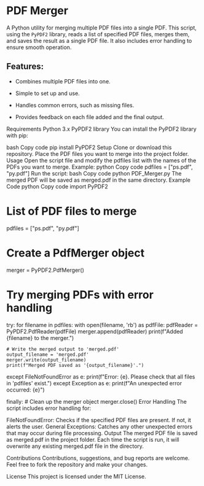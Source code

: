 # PDF Merger

A Python utility for merging multiple PDF files into a single PDF. This script, using the `PyPDF2` library, reads a list of specified PDF files, merges them, and saves the result as a single PDF file. It also includes error handling to ensure smooth operation.

## Features:

- Combines multiple PDF files into one.

- Simple to set up and use.
- Handles common errors, such as missing files.
- Provides feedback on each file added and the final output.

Requirements
Python 3.x
PyPDF2 library
You can install the PyPDF2 library with pip:

bash
Copy code
pip install PyPDF2
Setup
Clone or download this repository.
Place the PDF files you want to merge into the project folder.
Usage
Open the script file and modify the pdfiles list with the names of the PDFs you want to merge.
Example:
python
Copy code
pdfiles = ["ps.pdf", "py.pdf"]
Run the script:
bash
Copy code
python PDF_Merger.py
The merged PDF will be saved as merged.pdf in the same directory.
Example Code
python
Copy code
import PyPDF2

# List of PDF files to merge
pdfiles = ["ps.pdf", "py.pdf"]

# Create a PdfMerger object
merger = PyPDF2.PdfMerger()

# Try merging PDFs with error handling
try:
    for filename in pdfiles:
        with open(filename, 'rb') as pdfFile:
            pdfReader = PyPDF2.PdfReader(pdfFile)
            merger.append(pdfReader)
            print(f"Added {filename} to the merger.")
    
    # Write the merged output to 'merged.pdf'
    output_filename = 'merged.pdf'
    merger.write(output_filename)
    print(f"Merged PDF saved as '{output_filename}'.")

except FileNotFoundError as e:
    print(f"Error: {e}. Please check that all files in 'pdfiles' exist.")
except Exception as e:
    print(f"An unexpected error occurred: {e}")

finally:
    # Clean up the merger object
    merger.close()
Error Handling
The script includes error handling for:

FileNotFoundError: Checks if the specified PDF files are present. If not, it alerts the user.
General Exceptions: Catches any other unexpected errors that may occur during file processing.
Output
The merged PDF file is saved as merged.pdf in the project folder. Each time the script is run, it will overwrite any existing merged.pdf file in the directory.

Contributions
Contributions, suggestions, and bug reports are welcome. Feel free to fork the repository and make your changes.

License
This project is licensed under the MIT License.
